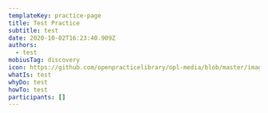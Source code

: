```yaml
---
templateKey: practice-page
title: Test Practice
subtitle: test
date: 2020-10-02T16:23:40.909Z
authors:
  - test
mobiusTag: discovery
icon: https://github.com/openpracticelibrary/opl-media/blob/master/images/Needs%20an%20Image.png?raw=true
whatIs: test
whyDo: test
howTo: test
participants: []
---
```

